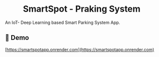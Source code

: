 <h1 align="center" id="title">SmartSpot - Praking System</h1>

<p id="description">An IoT- Deep Learning based Smart Parking System App.</p>

<h2>🚀 Demo</h2>

[https://smartspotapp.onrender.com](https://smartspotapp.onrender.com)
